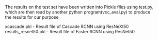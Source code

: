 The results on the test set have been written into Pickle files using test.py, which are then read by another python program(voc_eval.py) to produce the results for our purpose 

xcascade.pkl -  Result file of Cascade RCNN using ResNeXt50
results_resnet50.pkl - Result file of Faster RCNN using ResNet50

